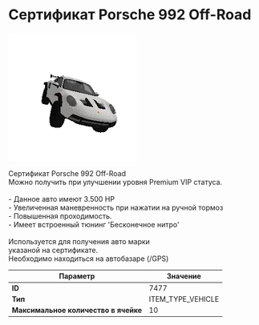# Сертификат Porsche 992 Off-Road

![Item Image](../img/7477.webp?raw=true)

Сертификат Porsche 992 Off-Road<br>Можно получить при улучшении уровня Premium VIP статуса.<br><br>- Данное авто имеют 3.500 HP<br>- Увеличенная маневренность при нажатии на ручной тормоз<br>- Повышенная проходимость.<br>- Имеет встроенный тюнинг 'Бесконечное нитро'<br><br>Используется для получения авто марки<br>указаной на сертификате.<br>Необходимо находиться на автобазаре (/GPS)


| Параметр | Значение |
|----------|----------|
| **ID** | 7477 |
| **Тип** | ITEM_TYPE_VEHICLE |
| **Максимальное количество в ячейке** | 10 |

